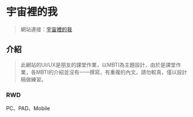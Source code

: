 # 宇宙裡的我
>網站連接：[宇宙裡的我](https://mbti-six.vercel.app/)
>
## 介紹
>此網站的UI/UX是朋友的課堂作業，以MBTI為主題設計，由於是課堂作業，各MBTI的介紹並沒有一一撰寫，有重複的內文，請勿較真，僅以設計稿做練習。
>

### RWD
PC、PAD、Mobile
